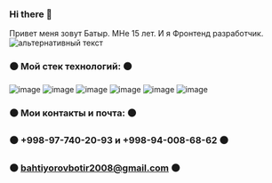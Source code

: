 ### Hi there 👋
Привет меня зовут Батыр. МНе 15 лет. И я Фронтенд разработчик.
<img src="![image](https://github.com/FrontendDevelop2023/FrontendDevelop2023/assets/133990011/8f3aaa36-0019-4738-8df9-ed397d448a07)
" alt="альтернативный текст">


### ⚫️ Мой стек технологий: ⚫️
![image](https://github.com/FrontendDevelop2023/FrontendDevelop2023/assets/133990011/3763dd38-7b6d-477d-ab7b-853934e0e946)
![image](https://github.com/FrontendDevelop2023/FrontendDevelop2023/assets/133990011/745228c6-c8cb-4d42-ba4a-76c614fb0620)
![image](https://github.com/FrontendDevelop2023/FrontendDevelop2023/assets/133990011/2d398dde-8595-421e-8442-6850ba0b014a)
![image](https://github.com/FrontendDevelop2023/FrontendDevelop2023/assets/133990011/d56525f1-06d0-46ba-bf6c-b31bb3a08b4a)
![image](https://github.com/FrontendDevelop2023/FrontendDevelop2023/assets/133990011/e7218e60-a344-4bc6-9490-093c2ec475a1)
![image](https://github.com/FrontendDevelop2023/FrontendDevelop2023/assets/133990011/bed551f0-4aa1-4323-aade-e5cec77e1842)

### ⚫️ Мои контакты и почта: ⚫️
### ⚫️ +998-97-740-20-93 и +998-94-008-68-62 ⚫️
### ⚫️ bahtiyorovbotir2008@gmail.com ⚫️

